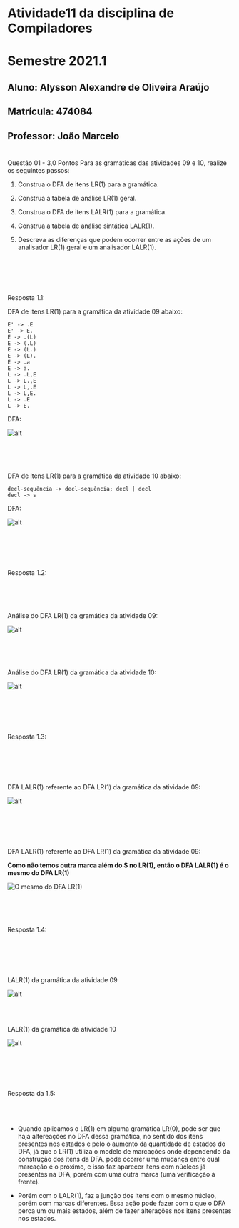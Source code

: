 # Atividade11 da disciplina de Compiladores
# Semestre 2021.1


## Aluno:     Alysson Alexandre de Oliveira Araújo
## Matrícula: 474084
## Professor: João Marcelo

#

Questão 01 - 3,0 Pontos
Para as gramáticas das atividades 09 e 10, realize os seguintes passos:

1. Construa o DFA de itens LR(1) para a gramática.

2. Construa a tabela de análise LR(1) geral.

3. Construa o DFA de itens LALR(1) para a gramática.

4. Construa a tabela de análise sintática LALR(1).

5. Descreva as diferenças que podem ocorrer entre as ações de um analisador LR(1) geral e um analisador LALR(1).

<br>
<br>
<br>
<br>


Resposta 1.1:

DFA de itens LR(1) para a gramática da atividade 09 abaixo:

~~~~
E' -> .E
E' -> E.
E -> .(L)
E -> (.L)
E -> (L.)
E -> (L).
E -> .a
E -> a.
L -> .L,E
L -> L.,E
L -> L,.E
L -> L,E.
L -> .E
L -> E.
~~~~

DFA:

![alt](DFA1LR1.png)

<br>
<br>
<br>

DFA de itens LR(1) para a gramática da atividade 10 abaixo:


~~~~
decl-sequência -> decl-sequência; decl | decl
decl -> s
~~~~


DFA:

![alt](DFA2LR1.png)



<br>
<br>
<br>
<br>


Resposta 1.2:

<br>
<br>
<br>

Análise do DFA LR(1) da gramática da atividade 09:

![alt](analisesintaticadfa1.png)

<br>
<br>
<br>

Análise do DFA LR(1) da gramática da atividade 10:

![alt](analisesintaticadfa2.png)


<br>
<br>
<br>
<br>



Resposta 1.3:

<br>
<br>
<br>
<br>

DFA LALR(1) referente ao DFA LR(1) da gramática da atividade 09:

![alt](dfa1lalr1.png)

<br>
<br>
<br>
<br>

DFA LALR(1) referente ao DFA LR(1) da gramática da atividade 09:

**Como não temos outra marca além do $ no LR(1), então o DFA LALR(1) é o mesmo do DFA LR(1)**

![O mesmo do DFA LR(1)](DFA2LR1.png)



<br>
<br>
<br>

Resposta 1.4:

<br>
<br>
<br>
<br>

LALR(1) da gramática da atividade 09

![alt](analisesintaticadfa1lalr1.png)

<br>
<br>


LALR(1) da gramática da atividade 10

![alt](analisesintaticadfa2.png)



<br>
<br>
<br>
<br>

Resposta da 1.5:


<br>
<br>

* Quando aplicamos o LR(1) em alguma gramática LR(0), pode ser que haja altereações no DFA dessa gramática, no sentido dos itens presentes nos estados e pelo o aumento da quantidade de estados do DFA, já que o LR(1) utiliza o modelo de marcações onde dependendo da construção dos itens da DFA, pode ocorrer uma mudança entre qual marcação é o próximo, e isso faz aparecer itens com núcleos já presentes na DFA, porém com uma outra marca (uma verificação à frente).

* Porém com o LALR(1), faz a junção dos itens com o mesmo núcleo, porém com marcas diferentes. Essa ação pode fazer com o que o DFA perca um ou mais estados, além de fazer alterações nos itens presentes nos estados.
